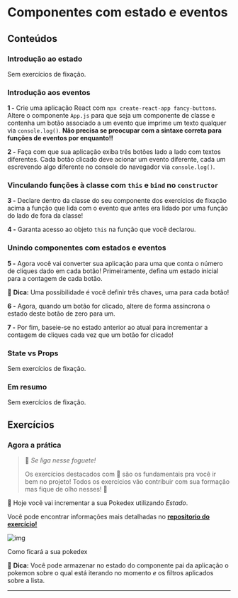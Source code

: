 # Componentes com estado e eventos

## Conteúdos

### Introdução ao estado

Sem exercícios de fixação.

### Introdução aos eventos

**1 -** Crie uma aplicação React com `npx create-react-app fancy-buttons`. Altere o componente `App.js` para que seja um componente de classe e contenha um botão associado a um evento que imprime um texto qualquer via `console.log()`. **Não precisa se preocupar com a sintaxe correta para funções de eventos por enquanto!!**

**2 -** Faça com que sua aplicação exiba três botões lado a lado com textos diferentes. Cada botão clicado deve acionar um evento diferente, cada um escrevendo algo diferente no console do navegador via `console.log()`.

### Vinculando funções à classe com `this` e `bind` no `constructor`

**3 -** Declare dentro da classe do seu componente dos exercícios de fixação acima a função que lida com o evento que antes era lidado por uma função do lado de fora da classe!

**4 -** Garanta acesso ao objeto `this` na função que você declarou.

### Unindo componentes com estados e eventos

**5 -** Agora você vai converter sua aplicação para uma que conta o número de cliques dado em cada botão! Primeiramente, defina um estado inicial para a contagem de cada botão.

🦜 **Dica:** Uma possibilidade é você definir três chaves, uma para cada botão!

**6 -** Agora, quando um botão for clicado, altere de forma assíncrona o estado deste botão de zero para um.

**7 -** Por fim, baseie-se no estado anterior ao atual para incrementar a contagem de cliques cada vez que um botão for clicado!

### State vs Props

Sem exercícios de fixação.

### Em resumo

Sem exercícios de fixação.

## Exercícios

### Agora a prática

> 🚀 *Se liga nesse foguete!*
>
> Os exercícios destacados com 🚀 são os fundamentais pra você ir bem no projeto! Todos os exercícios vão contribuir com sua formação mas fique de olho nesses! 👀

🚀 Hoje você vai incrementar a sua Pokedex utilizando *Estado*.

Você pode encontrar informações mais detalhadas no **[repositorio do exercício!](https://github.com/tryber/exercise-pokedex-state)**

![img](https://assets.app.betrybe.com/front-end/react/components-with-state/pokedex-899a2c228538b5313db0d59cb9d4f87d.gif)

Como ficará a sua pokedex

🦜 **Dica:** Você pode armazenar no estado do componente pai da aplicação o pokemon sobre o qual está iterando no momento *e* os filtros aplicados sobre a lista.

---

